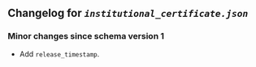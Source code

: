 ## Changelog for *`institutional_certificate.json`*

### Minor changes since schema version 1

* Add `release_timestamp`.
